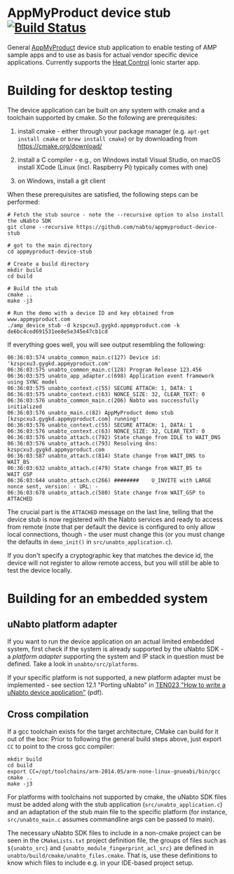 # AppMyProduct device stub [![Build Status](https://travis-ci.org/nabto/appmyproduct-device-stub.svg?branch=master)](https://travis-ci.org/nabto/appmyproduct-device-stub)

General [AppMyProduct](https://www.appmyproduct.com) device stub
application to enable testing of AMP sample apps and to use as basis
for actual vendor specific device applications. Currently supports the
[Heat Control](https://github.com/nabto/ionic-starter-nabto) Ionic
starter app.

# Building for desktop testing

The device application can be built on any system with cmake and a toolchain supported by cmake. So the following are prerequisites:

1. install cmake - either through your package manager (e.g. `apt-get install cmake` or `brew install cmake`) or by downloading from https://cmake.org/download/

2. install a C compiler - e.g., on Windows install Visual Studio, on macOS install XCode (Linux (incl. Raspberry Pi) typically comes with one)

3. on Windows, install a git client

When these prerequisites are satisfied, the following steps can be performed:


```
# Fetch the stub source - note the --recursive option to also install the uNabto SDK
git clone --recursive https://github.com/nabto/appmyproduct-device-stub

# got to the main directory
cd appmyproduct-device-stub

# Create a build directory
mkdir build
cd build

# Build the stub
cmake ..
make -j3

# Run the demo with a device ID and key obtained from www.appmyproduct.com 
./amp_device_stub -d kzspcxu3.gygkd.appmyproduct.com -k de6bc4ced691531ee8e5e345e47cb1cd
```

If everything goes well, you will see output resembling the following:

```console
06:36:03:574 unabto_common_main.c(127) Device id: 'kzspcxu3.gygkd.appmyproduct.com'
06:36:03:575 unabto_common_main.c(128) Program Release 123.456
06:36:03:575 unabto_app_adapter.c(698) Application event framework using SYNC model
06:36:03:575 unabto_context.c(55) SECURE ATTACH: 1, DATA: 1
06:36:03:575 unabto_context.c(63) NONCE_SIZE: 32, CLEAR_TEXT: 0
06:36:03:576 unabto_common_main.c(206) Nabto was successfully initialized
06:36:03:576 unabto_main.c(82) AppMyProduct demo stub [kzspcxu3.gygkd.appmyproduct.com] running!
06:36:03:576 unabto_context.c(55) SECURE ATTACH: 1, DATA: 1
06:36:03:576 unabto_context.c(63) NONCE_SIZE: 32, CLEAR_TEXT: 0
06:36:03:576 unabto_attach.c(792) State change from IDLE to WAIT_DNS
06:36:03:576 unabto_attach.c(793) Resolving dns: kzspcxu3.gygkd.appmyproduct.com
06:36:03:587 unabto_attach.c(814) State change from WAIT_DNS to WAIT_BS
06:36:03:632 unabto_attach.c(479) State change from WAIT_BS to WAIT_GSP
06:36:03:644 unabto_attach.c(266) ########    U_INVITE with LARGE nonce sent, version: - URL: -
06:36:03:678 unabto_attach.c(580) State change from WAIT_GSP to ATTACHED
```

The crucial part is the `ATTACHED` message on the last line, telling that the device stub is now registered with the Nabto services and ready to access from remote (note that per default the device is configured to only allow local connections, though - the user must change this (or you must change the defaults in `demo_init()` in `src/unabto_application.c`).

If you don't specify a cryptographic key that matches the device id, the device will not register to allow remote access, but you will still be able to test the device locally.

# Building for an embedded system

## uNabto platform adapter

If you want to run the device application on an actual limited
embedded system, first check if the system is already supported by the
uNabto SDK - a _platform adapter_ supporting the system and IP stack
in question must be defined. Take a look in `unabto/src/platforms`.

If your specific platform is not supported, a new platform adapter
must be implemented - see section 12.1 "Porting uNabto" in [TEN023 "How to
write a uNabto device
application"](https://www.nabto.com/downloads/docs/TEN023%20Writing%20a%20uNabto%20Device%20Application.pdf)
(pdf).

## Cross compilation

If a gcc toolchain exists for the target architecture, CMake can build
for it out of the box: Prior to following the general build steps
above, just export `CC` to point to the cross gcc compiler:

```
mkdir build
cd build
export CC=/opt/toolchains/arm-2014.05/arm-none-linux-gnueabi/bin/gcc
cmake ..
make -j3
```

For platforms with toolchains not supported by cmake, the uNabto SDK
files must be added along with the stub application
(`src/unabto_application.c`) and an adaptation of the stub main file
to the specific platform (for instance, `src/unabto_main.c` assumes
commandline args can be passed to main).

The necessary uNabto SDK files to include in a non-cmake project can
be seen in the `CMakeLists.txt` project definition file, the groups of
files such as `${unabto_src}` and
`{unabto_module_fingerprint_acl_src}` are defined in
`unabto/build/cmake/unabto_files.cmake`. That is, use these
definitions to know which files to include e.g. in your IDE-based project
setup.
